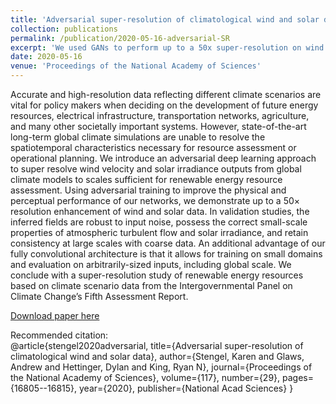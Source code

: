 ```yaml
---
title: 'Adversarial super-resolution of climatological wind and solar data'
collection: publications
permalink: /publication/2020-05-16-adversarial-SR
excerpt: 'We used GANs to perform up to a 50x super-resolution on wind and solar climate data.'
date: 2020-05-16
venue: 'Proceedings of the National Academy of Sciences'
---
```

<!-- TO DO -->
Accurate and high-resolution data reflecting different climate scenarios are vital for policy makers when deciding on the development of future energy resources, electrical infrastructure, transportation networks, agriculture, and many other societally important systems. However, state-of-the-art long-term global climate simulations are unable to resolve the spatiotemporal characteristics necessary for resource assessment or operational planning. We introduce an adversarial deep learning approach to super resolve wind velocity and solar irradiance outputs from global climate models to scales sufficient for renewable energy resource assessment. Using adversarial training to improve the physical and perceptual performance of our networks, we demonstrate up to a 50× resolution enhancement of wind and solar data. In validation studies, the inferred fields are robust to input noise, possess the correct small-scale properties of atmospheric turbulent flow and solar irradiance, and retain consistency at large scales with coarse data. An additional advantage of our fully convolutional architecture is that it allows for training on small domains and evaluation on arbitrarily-sized inputs, including global scale. We conclude with a super-resolution study of renewable energy resources based on climate scenario data from the Intergovernmental Panel on Climate Change’s Fifth Assessment Report.

[Download paper here](http://academicpages.github.io/files/adversarial_SR.pdf)

Recommended citation:  
@article{stengel2020adversarial,
  title={Adversarial super-resolution of climatological wind and solar data},
  author={Stengel, Karen and Glaws, Andrew and Hettinger, Dylan and King, Ryan N},
  journal={Proceedings of the National Academy of Sciences},
  volume={117},
  number={29},
  pages={16805--16815},
  year={2020},
  publisher={National Acad Sciences}
}
